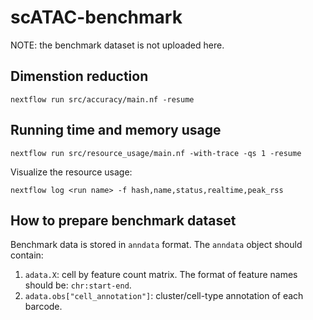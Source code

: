 # scATAC-benchmark

NOTE: the benchmark dataset is not uploaded here.

## Dimenstion reduction

```
nextflow run src/accuracy/main.nf -resume
```

## Running time and memory usage

```
nextflow run src/resource_usage/main.nf -with-trace -qs 1 -resume
```

Visualize the resource usage:

```
nextflow log <run name> -f hash,name,status,realtime,peak_rss
```

## How to prepare benchmark dataset

Benchmark data is stored in `anndata` format. The `anndata` object should contain:

1. `adata.X`: cell by feature count matrix. The format of feature names should be: `chr:start-end`.
2. `adata.obs["cell_annotation"]`: cluster/cell-type annotation of each barcode.